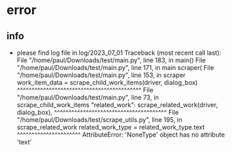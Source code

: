 # error

## info
* please find log file in log/2023_07_01
Traceback (most recent call last):
  File "/home/paul/Downloads/test/main.py", line 183, in <module>
    main()
  File "/home/paul/Downloads/test/main.py", line 171, in main
    scraper(
  File "/home/paul/Downloads/test/main.py", line 153, in scraper
    work_item_data = scrape_child_work_items(driver, dialog_box)
                     ^^^^^^^^^^^^^^^^^^^^^^^^^^^^^^^^^^^^^^^^^^^
  File "/home/paul/Downloads/test/main.py", line 73, in scrape_child_work_items
    "related_work": scrape_related_work(driver, dialog_box),
                    ^^^^^^^^^^^^^^^^^^^^^^^^^^^^^^^^^^^^^^^
  File "/home/paul/Downloads/test/scrape_utils.py", line 195, in scrape_related_work
    related_work_type = related_work_type.text
                        ^^^^^^^^^^^^^^^^^^^^^^
AttributeError: 'NoneType' object has no attribute 'text'


